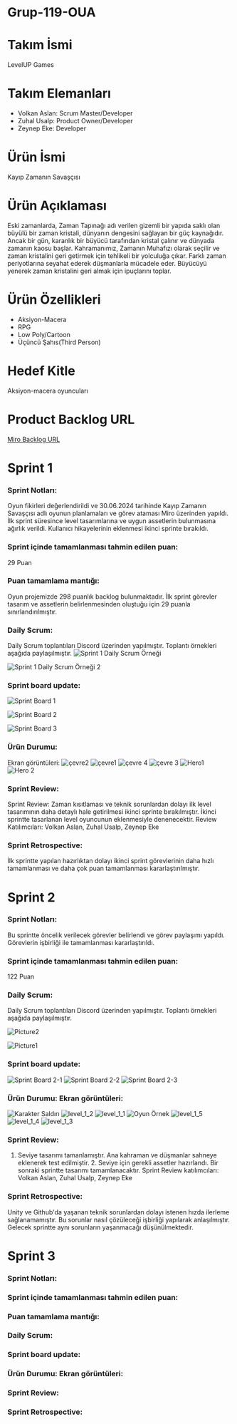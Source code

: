 # Grup-119-OUA
# Takım İsmi <br/>
LevelUP Games
# Takım Elemanları
+ Volkan Aslan: Scrum Master/Developer
+ Zuhal Usalp: Product Owner/Developer
+ Zeynep Eke: Developer

# Ürün İsmi <br/>
Kayıp Zamanın Savaşçısı
# Ürün Açıklaması 
Eski zamanlarda, Zaman Tapınağı adı verilen gizemli bir yapıda saklı olan büyülü bir zaman kristali, dünyanın dengesini sağlayan bir güç kaynağıdır. Ancak bir gün, karanlık bir büyücü tarafından kristal çalınır ve dünyada zamanın kaosu başlar. Kahramanımız, Zamanın Muhafızı olarak seçilir ve zaman kristalini geri getirmek için tehlikeli bir yolculuğa çıkar. Farklı zaman periyotlarına seyahat ederek düşmanlarla mücadele eder. Büyücüyü yenerek zaman kristalini geri almak için ipuçlarını toplar.

# Ürün Özellikleri
+ Aksiyon-Macera
+ RPG
+ Low Poly/Cartoon
+ Üçüncü Şahıs(Third Person)

# Hedef Kitle
Aksiyon-macera oyuncuları

# Product Backlog URL
[Miro Backlog URL](https://miro.com/app/board/uXjVK3c14ag=/?share_link_id=744748613252)

# Sprint 1
### Sprint Notları: 
Oyun fikirleri değerlendirildi ve 30.06.2024 tarihinde Kayıp Zamanın Savaşçısı adlı oyunun planlamaları ve görev ataması Miro üzerinden yapıldı. İlk sprint süresince level tasarımlarına ve uygun assetlerin bulunmasına ağırlık verildi. Kullanıcı hikayelerinin eklenmesi ikinci sprinte bırakıldı.
### Sprint içinde tamamlanması tahmin edilen puan: 
29 Puan
### Puan tamamlama mantığı: 
Oyun projemizde 298 puanlık backlog bulunmaktadır. İlk sprint görevler tasarım ve assetlerin belirlenmesinden oluştuğu için 29 puanla sınırlandırılmıştır.
### Daily Scrum: 
Daily Scrum toplantıları Discord üzerinden yapılmıştır. Toplantı örnekleri aşağıda paylaşılmıştır.
![Sprint 1 Daily Scrum Örneği](https://github.com/zeynepeke/Grup-119-OUA/assets/171696673/dd196d69-467d-4c54-8853-869a87eeba82)

![Sprint 1 Daily Scrum Örneği 2](https://github.com/zeynepeke/Grup-119-OUA/assets/171696673/ca4de769-d7bc-492e-9718-65db862037e6)

### Sprint board update: 
![Sprint Board 1](https://github.com/zeynepeke/Grup-119-OUA/assets/171696673/820341ca-e732-4d7c-944a-194c9c863223)

![Sprint Board 2](https://github.com/zeynepeke/Grup-119-OUA/assets/171696673/805e3477-5a73-45e5-bcf2-87102cd024eb)

![Sprint Board 3](https://github.com/zeynepeke/Grup-119-OUA/assets/171696673/2ac8f447-3c71-48b8-80b6-f0437f26b3f6)


### Ürün Durumu: 
Ekran görüntüleri:
![çevre2](https://github.com/zeynepeke/Grup-119-OUA/assets/171696673/63ceaaff-509e-411f-b4ce-d47b31082160)
![çevre1](https://github.com/zeynepeke/Grup-119-OUA/assets/171696673/f8b3a97d-6efd-4bc6-9d08-efb4acae08ff)
![çevre 4](https://github.com/zeynepeke/Grup-119-OUA/assets/171696673/45af0d4b-14f5-4591-989d-fdaffcdaeca1)
![çevre 3](https://github.com/zeynepeke/Grup-119-OUA/assets/171696673/4d041afe-b1e8-4910-888a-9aa6ab436393)
![Hero1](https://github.com/zeynepeke/Grup-119-OUA/assets/171696673/080725b1-17e5-4064-8e4d-b19544670c8d)
![Hero 2](https://github.com/zeynepeke/Grup-119-OUA/assets/171696673/767c95be-0332-4a56-a142-2ea955815347)


### Sprint Review:
Sprint Review: Zaman kısıtlaması ve teknik sorunlardan dolayı ilk level tasarımının daha detaylı hale getirilmesi ikinci sprinte bırakılmıştır. İkinci sprintte tasarlanan level oyuncunun eklenmesiyle denenecektir. 
Review Katılımcıları: Volkan Aslan, Zuhal Usalp, Zeynep Eke

### Sprint Retrospective: 
İlk sprintte yapılan hazırlıktan dolayı ikinci sprint görevlerinin daha hızlı tamamlanması ve daha çok puan tamamlanması kararlaştırılmıştır.

# Sprint 2
### Sprint Notları:
Bu sprintte öncelik verilecek görevler belirlendi ve görev paylaşımı yapıldı. Görevlerin işbirliği ile tamamlanması kararlaştırıldı.
### Sprint içinde tamamlanması tahmin edilen puan: 
122 Puan
### Daily Scrum: 
Daily Scrum toplantıları Discord üzerinden yapılmıştır. Toplantı örnekleri aşağıda paylaşılmıştır.

![Picture2](https://github.com/user-attachments/assets/34cef211-f370-4004-89cd-75caf31782c4)

![Picture1](https://github.com/user-attachments/assets/9e108b54-6307-4896-a3ab-5bc6045798d6)


### Sprint board update: 

![Sprint Board 2-1](https://github.com/user-attachments/assets/4801bb58-d605-466b-a0a7-ae32948a6337)
![Sprint Board 2-2](https://github.com/user-attachments/assets/05e56319-c13c-4542-a4ae-9586aedb98ef)
![Sprint Board 2-3](https://github.com/user-attachments/assets/61f6fa2c-516f-44c4-b501-88a7ff447b21)

### Ürün Durumu: Ekran görüntüleri:

![Karakter Saldırı](https://github.com/user-attachments/assets/83f3cab9-04e7-4c49-9651-aaf8bde1a49e)
![level_1_2](https://github.com/user-attachments/assets/77140f09-e07a-40ed-963c-e0dfcad227b5)
![level_1_1](https://github.com/user-attachments/assets/0a7de450-6441-442d-8234-f5cb68fb5b15)
![Oyun Örnek](https://github.com/user-attachments/assets/b3b31b9f-d3c2-456e-8a13-d0b735cb9f12)
![level_1_5](https://github.com/user-attachments/assets/fc82b22f-4753-48a3-9e1b-83b401628763)
![level_1_4](https://github.com/user-attachments/assets/e9825450-838f-45cb-9fdc-c8fed40b52bd)
![level_1_3](https://github.com/user-attachments/assets/2fc7965b-3a5f-4c17-a56a-0c946c7e550a)


### Sprint Review:
1. Seviye tasarımı tamanlamıştır. Ana kahraman ve düşmanlar sahneye eklenerek test edilmiştir. 2. Seviye için gerekli assetler hazırlandı. Bir sonraki sprintte tasarımı tamamlanacaktır. Sprint Review katılımcıları: Volkan Aslan, Zuhal Usalp, Zeynep Eke

### Sprint Retrospective:
Unity ve Github'da yaşanan teknik sorunlardan dolayı istenen hızda ilerleme sağlanamamıştır. Bu sorunlar nasıl çözüleceği işbirliği yapılarak anlaşılmıştır. Gelecek sprintte aynı sorunların yaşanmacağı düşünülmektedir. 

# Sprint 3
### Sprint Notları:
### Sprint içinde tamamlanması tahmin edilen puan: 
### Puan tamamlama mantığı:
### Daily Scrum: 
### Sprint board update: 
### Ürün Durumu: Ekran görüntüleri:
### Sprint Review:
### Sprint Retrospective:


